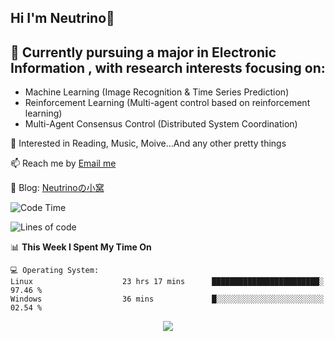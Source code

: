 ## Hi I'm Neutrino👋

## 🔭 Currently pursuing a major in Electronic Information , with research interests focusing on:
- Machine Learning (Image Recognition & Time Series Prediction)
- Reinforcement Learning (Multi-agent control based on reinforcement learning)
- Multi-Agent Consensus Control (Distributed System Coordination)

💫 Interested in Reading, Music, Moive...And any other pretty things

📫 Reach me by [Email me](mailto:neutrin1zzz@gmail.com)

💬 Blog: [Neutrinoの小窝](https://neutrino.top/)

<!--START_SECTION:waka-->
![Code Time](http://img.shields.io/badge/Code%20Time-539%20hrs%207%20mins-blue)

![Lines of code](https://img.shields.io/badge/From%20Hello%20World%20I%27ve%20Written-722.1%20thousand%20lines%20of%20code-blue)

📊 **This Week I Spent My Time On** 

```text
💻 Operating System: 
Linux                    23 hrs 17 mins      ████████████████████████░   97.46 % 
Windows                  36 mins             █░░░░░░░░░░░░░░░░░░░░░░░░   02.54 % 
```


<!--END_SECTION:waka-->

<div align="center">
<img align="center" src="https://skillicons.dev/icons?i=c,cpp,py&theme=dark" />
  
<!--
**Neutrin1/Neutrin1** is a ✨ _special_ ✨ repository because its `README.md` (this file) appears on your GitHub profile.

![header](https://capsule-render.vercel.app/api?type=venom&color=auto&height=100&section=header&text=Wish%20u%20have%20a%20nice%20day&fontSize=30&theme=tokyonight)

